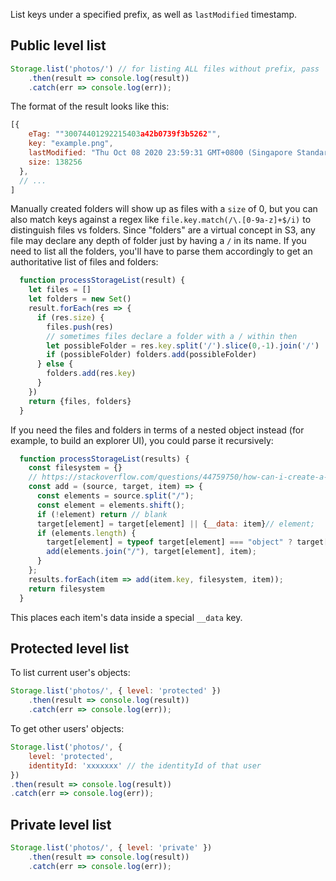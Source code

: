 List keys under a specified prefix, as well as `lastModified` timestamp.

## Public level list

```javascript
Storage.list('photos/') // for listing ALL files without prefix, pass '' instead
    .then(result => console.log(result))
    .catch(err => console.log(err));
```

The format of the result looks like this:

```js
[{
    eTag: ""30074401292215403a42b0739f3b5262"",
    key: "example.png",
    lastModified: "Thu Oct 08 2020 23:59:31 GMT+0800 (Singapore Standard Time)",
    size: 138256
  },
  // ...
]
```

Manually created folders will show up as files with a `size` of 0, but you can also match keys against a regex like `file.key.match(/\.[0-9a-z]+$/i)` to distinguish files vs folders. Since "folders" are a virtual concept in S3, any file may declare any depth of folder just by having a `/` in its name. If you need to list all the folders, you'll have to parse them accordingly to get an authoritative list of files and folders:

```js
  function processStorageList(result) {
    let files = []
    let folders = new Set()
    result.forEach(res => {
      if (res.size) {
        files.push(res)
        // sometimes files declare a folder with a / within then
        let possibleFolder = res.key.split('/').slice(0,-1).join('/')
        if (possibleFolder) folders.add(possibleFolder)
      } else {
        folders.add(res.key)
      }
    })
    return {files, folders}
  }
```

If you need the files and folders in terms of a nested object instead (for example, to build an explorer UI), you could parse it recursively:

```js
  function processStorageList(results) {
    const filesystem = {}
    // https://stackoverflow.com/questions/44759750/how-can-i-create-a-nested-object-representation-of-a-folder-structure
    const add = (source, target, item) => {
      const elements = source.split("/");
      const element = elements.shift();
      if (!element) return // blank
      target[element] = target[element] || {__data: item}// element;
      if (elements.length) {
        target[element] = typeof target[element] === "object" ? target[element] : {};
        add(elements.join("/"), target[element], item);
      }
    };
    results.forEach(item => add(item.key, filesystem, item));
    return filesystem
  }
```

This places each item's data inside a special `__data` key.

## Protected level list

To list current user's objects:

```javascript
Storage.list('photos/', { level: 'protected' })
    .then(result => console.log(result))
    .catch(err => console.log(err));
```

To get other users' objects:

```javascript
Storage.list('photos/', { 
    level: 'protected', 
    identityId: 'xxxxxxx' // the identityId of that user
})
.then(result => console.log(result))
.catch(err => console.log(err));
```

## Private level list

```javascript
Storage.list('photos/', { level: 'private' })
    .then(result => console.log(result))
    .catch(err => console.log(err));
```
